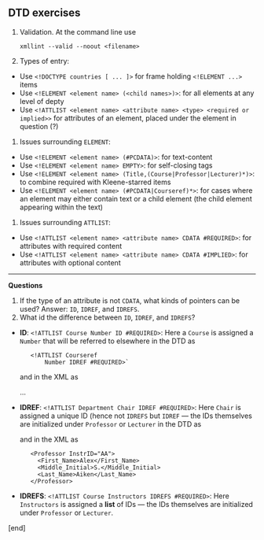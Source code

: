 ## DTD exercises

 1. Validation. At the command line use
 
        xmllint --valid --noout <filename>

 1. Types of entry:

   * Use `<!DOCTYPE countries [ ... ]>` for frame holding `<!ELEMENT ...>` items
   * Use `<!ELEMENT <element name> (<child names>)>`: for all elements at any level of depty
   * Use `<!ATTLIST <element name> <attribute name> <type> <required or implied>>` for attributes of an element, placed under the element in question (?)

 1. Issues surrounding `ELEMENT`:

   * Use `<!ELEMENT <element name> (#PCDATA)>`: for text-content
   * Use `<!ELEMENT <element name> EMPTY>`: for self-closing tags
   * Use `<!ELEMENT <element name> (Title,(Course|Professor|Lecturer)*)>`: to combine required with Kleene-starred items
   * Use `<!ELEMENT <element name> (#PCDATA|Courseref)*>`: for cases where an element may either contain text or a child element (the child element appearing within the text)

 1. Issues surrounding `ATTLIST`:

   * Use `<!ATTLIST <element name> <attribute name> CDATA #REQUIRED>`: for attributes with required content
   * Use `<!ATTLIST <element name> <attribute name> CDATA #IMPLIED>`: for attributes with optional content

----

**Questions**

 1. If the type of an attribute is not `CDATA`, what kinds of pointers can be used? Answer: `ID`, `IDREF`, and `IDREFS`.
 1. What id the difference between `ID`, `IDREF`, and `IDREFS`?

   * **ID**: `<!ATTLIST Course Number ID #REQUIRED>`: Here a `Course` is assigned a `Number` that will be referred to elsewhere in the DTD as 

        <!ELEMENT Courseref EMPTY>
            <!ATTLIST Courseref 
                Number IDREF #REQUIRED>`

      and in the XML as
      
        <Course Number="CS221" Prerequisites="CS107" Instructors="AN ST" Enrollment="180">
            ... 
        </Course>

   * **IDREF**: `<!ATTLIST Department Chair IDREF #REQUIRED>`: Here `Chair` is assigned a unique ID (hence not `IDREFS` but `IDREF` — the IDs themselves are initialized under `Professor` or `Lecturer` in the DTD as
   
        <!ELEMENT Professor (First_Name,Middle_Initial?,Last_Name)> <!ATTLIST Professor InstrID ID #REQUIRED>

      and in the XML as 

            <Professor InstrID="AA">
              <First_Name>Alex</First_Name>
              <Middle_Initial>S.</Middle_Initial>
              <Last_Name>Aiken</Last_Name>
            </Professor>

   * **IDREFS**: `<!ATTLIST Course Instructors IDREFS #REQUIRED>`: Here `Instructors` is assigned a **list** of IDs — the IDs themselves are initialized under `Professor` or `Lecturer`.

[end]